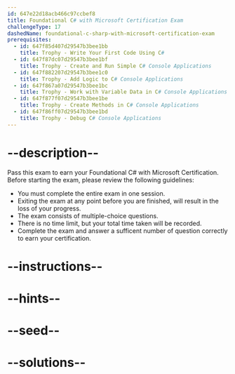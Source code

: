 ```yaml
---
id: 647e22d18acb466c97ccbef8
title: Foundational C# with Microsoft Certification Exam
challengeType: 17
dashedName: foundational-c-sharp-with-microsoft-certification-exam
prerequisites:
  - id: 647f85d407d29547b3bee1bb
    title: Trophy - Write Your First Code Using C#
  - id: 647f87dc07d29547b3bee1bf
    title: Trophy - Create and Run Simple C# Console Applications
  - id: 647f882207d29547b3bee1c0
    title: Trophy - Add Logic to C# Console Applications
  - id: 647f867a07d29547b3bee1bc
    title: Trophy - Work with Variable Data in C# Console Applications
  - id: 647f877f07d29547b3bee1be
    title: Trophy - Create Methods in C# Console Applications
  - id: 647f86ff07d29547b3bee1bd
    title: Trophy - Debug C# Console Applications
---
```


# --description--

Pass this exam to earn your Foundational C# with Microsoft Certification. Before starting the exam, please review the following guidelines:

- You must complete the entire exam in one session.
- Exiting the exam at any point before you are finished, will result in the loss of your progress.
- The exam consists of multiple-choice questions.
- There is no time limit, but your total time taken will be recorded.
- Complete the exam and answer a sufficent number of question correctly to earn your certification.

# --instructions--

# --hints--

# --seed--

# --solutions--
